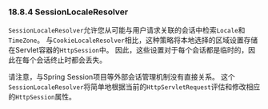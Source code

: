 ### 18.8.4 SessionLocaleResolver

`SessionLocaleResolver`允许您从可能与用户请求关联的会话中检索`Locale`和`TimeZone`。 与`CookieLocaleResolver`相比，这种策略将本地选择的区域设置存储在Servlet容器的`HttpSession`中。 因此，这些设置对于每个会话都是临时的，因此在每个会话终止时都会丢失。

请注意，与Spring Session项目等外部会话管理机制没有直接关系。 这个`SessionLocaleResolver`将简单地根据当前的`HttpServletRequest`评估和修改相应的`HttpSession`属性。


